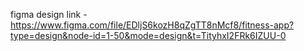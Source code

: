 figma design link - https://www.figma.com/file/EDljS6kozH8qZgTT8nMcf8/fitness-app?type=design&node-id=1-50&mode=design&t=TityhxI2FRk6IZUU-0
